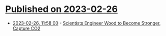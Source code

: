 # [Published on 2023-02-26](index.md)

* [2023-02-26, 11:58:00](https://soylentnews.org/article.pl?sid=23/02/25/0610228&from=rss) - [Scientists Engineer Wood to Become Stronger, Capture CO2](https://soylentnews.org/article.pl?sid=23/02/25/0610228&from=rss)
